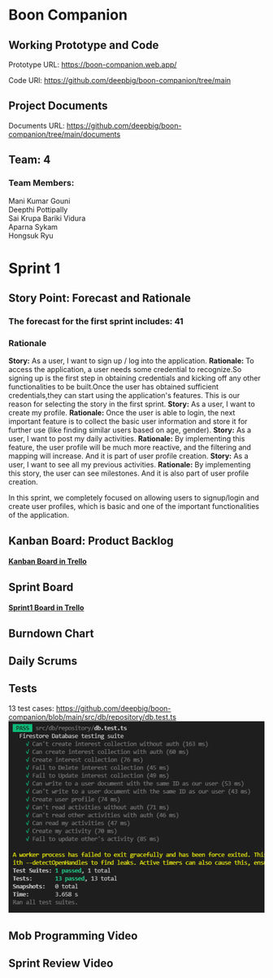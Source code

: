 # Boon Companion

## Working Prototype and Code
Prototype URL: https://boon-companion.web.app/

Code URl: https://github.com/deepbig/boon-companion/tree/main

## Project Documents
Documents URL: https://github.com/deepbig/boon-companion/tree/main/documents

## Team: 4
### Team Members:             
Mani Kumar Gouni<br/>
Deepthi Pottipally<br/>
Sai Krupa Bariki Vidura<br/>
Aparna Sykam<br/>
Hongsuk Ryu<br/>

# Sprint 1
## Story Point: Forecast and Rationale 
### The forecast for the first sprint includes: 41


### Rationale
**Story:** As a user, I want to sign up / log into the application.
**Rationale:** To access the application, a user needs some credential to recognize.So signing up is the first step in obtaining credentials and kicking off any other functionalities to be built.Once the user has obtained sufficient credentials,they can start using the application's features. This is our reason for selecting the story in the first sprint.
**Story:** As a user, I want to create my profile.
**Rationale:** Once the user is able to login, the next important feature is to collect the basic user information and store it for further use (like finding similar users based on age, gender).
**Story:** As a user, I want to post my daily activities.
**Rationale:** By implementing this feature, the user profile will be much more reactive, and the filtering and mapping will increase.
And it is part of user profile creation.
**Story:** As a user, I want to see all my previous activities.
**Rationale:** By implementing this story, the user can see milestones. And it is also part of user profile creation.

In this sprint, we completely focused on allowing users to signup/login and create user profiles, which is basic and one of the important functionalities of the application.




## Kanban Board: Product Backlog
#### [Kanban Board in Trello](https://trello.com/b/y7M64Ako/kanban-template)


## Sprint Board
#### [Sprint1 Board in Trello](https://trello.com/b/YJLYbSik/sprint-1-programing-project)


## Burndown Chart


## Daily Scrums


## Tests
13 test cases: https://github.com/deepbig/boon-companion/blob/main/src/db/repository/db.test.ts
![Test Passes screenshot](./test_cases_pass_evidence.png)


## Mob Programming Video


## Sprint Review Video


